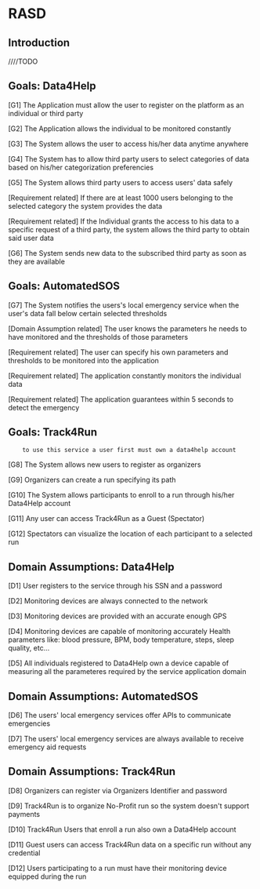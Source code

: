 # RASD

## Introduction

////TODO

## Goals: Data4Help

[G1]  The Application must allow the user to register on the platform as an individual or third party

[G2]  The Application allows the individual to be monitored constantly

[G3]  The System allows the user to access his/her data anytime anywhere

[G4]  The System has to allow third party users to select categories of data based on his/her categorization preferencies

[G5]  The System allows third party users to access users' data safely

  [Requirement related]  If there are at least 1000 users belonging to the selected category the system provides the data
  
  [Requirement related]  If the Individual grants the access to his data to a specific request of a third party, the system allows the third party to obtain said user data

[G6]  The System sends new data to the subscribed third party as soon as they are available


## Goals: AutomatedSOS

[G7]  The System notifies the users's local emergency service when the user's data fall below certain selected thresholds

[Domain Assumption related]  The user knows the parameters he needs to have monitored and the thresholds of those parameters

[Requirement related]  The user can specify his own parameters and thresholds to be monitored into the application

[Requirement related]  The application constantly monitors the individual data

[Requirement related]  The application guarantees within 5 seconds to detect the emergency


## Goals: Track4Run
        to use this service a user first must own a data4help account

[G8]  The System allows new users to register as organizers

[G9]  Organizers can create a run specifying its path

[G10]  The System allows participants to enroll to a run through his/her Data4Help account

[G11]  Any user can access Track4Run as a Guest (Spectator)

[G12]  Spectators can visualize the location of each participant to a selected run


## Domain Assumptions: Data4Help

[D1]  User registers to the service through his SSN and a password

[D2]  Monitoring devices are always connected to the network

[D3]  Monitoring devices are provided with an accurate enough GPS 

[D4]  Monitoring devices are capable of monitoring accurately Health parameters like: blood pressure, BPM, body temperature, steps, sleep quality, etc...

[D5]  All individuals registered to Data4Help own a device capable of measuring all the parameteres required by the service application domain

## Domain Assumptions: AutomatedSOS

[D6]  The users' local emergency services offer APIs to communicate emergencies

[D7]  The users' local emergency services are always available to receive emergency aid requests


## Domain Assumptions: Track4Run

[D8]  Organizers can register via Organizers Identifier and password

[D9]  Track4Run is to organize No-Profit run so the system doesn't support payments

[D10]  Track4Run Users that enroll a run also own a Data4Help account

[D11]  Guest users can access Track4Run data on a specific run without any credential

[D12]  Users participating to a run must have their monitoring device equipped during the run